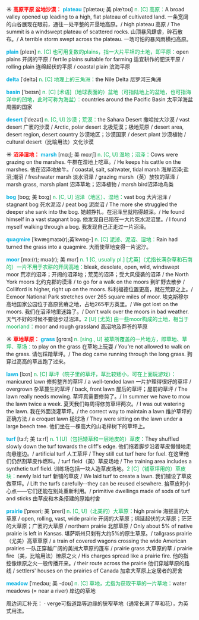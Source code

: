☀ <font color="red">**高原平原 盆地沙漠：**</font>
<font color="sky blue">**plateau**</font> [ˈplætəʊ; 美 plæˈtoʊ]
<font color="#00b050">n. [C] 高原：</font>A broad valley opened up leading to a high, flat plateau of cultivated land. 一条宽阔的山谷展现在眼前，通往一处平整的开垦地高原。/ high plateau 高原 / The summit is a windswept plateau of scattered rocks. 山顶暴风肆虐，碎石散布。/ A terrible storm swept across the plateau. 一场可怕的暴风雨横扫高原。

<font color="sky blue">**plain**</font> [pleɪn] 
<font color="#00b050">n. [C] 也可用复数的plains，指一大片平坦的土地，即平原：</font>open plains 开阔的平原 / fertile plains suitable for farming 适宜耕作的肥沃平原 / rolling plain 连绵起伏的平原 / coastal plain 滨海平原
           
<font color="sky blue">**delta**</font> [ˈdeltə]
<font color="#00b050">n. [C] 地理上的三角洲：</font>the Nile Delta 尼罗河三角洲

<font color="sky blue">**basin**</font> ['beɪsn] 
<font color="#00b050">n. [C] [术语]（地球表面的）盆地（可指陆地上的盆地，也可指海洋中的凹地，此时可称为海盆）：</font>countries around the Pacific Basin 太平洋海盆周围的国家

<font color="sky blue">**desert**</font> ['dezət] 
<font color="#00b050">n. [C, U] 沙漠；荒漠：</font>the Sahara Desert 撒哈拉大沙漠 / vast desert 广袤的沙漠 / Arctic, polar desert 北极荒漠；极地荒原 / desert area, desert region, desert country 沙漠地区；沙漠国家 / desert plant 沙漠植物 / cultural desert（比喻用法）文化沙漠

☀ <font color="red">**沼泽湿地：**</font>
<font color="sky blue">**marsh**</font> [mɑ:ʃ; 美 mɑ:rʃ]
<font color="#00b050">n. [C, U] 湿地；沼泽：</font>Cows were grazing on the marshes. 牛群在湿地上吃草。/ He keeps his cattle on the marshes. 他在沼泽地放牛。/ coastal, salt, saltwater, tidal marsh 海岸沼泽;盐沼;潮沼 / freshwater marsh 淡水沼泽 / grazing marsh（英）放牧的草泽 / marsh grass, marsh plant 沼泽草地；沼泽植物 / marsh bird沼泽地鸟类

<font color="sky blue">**bog**</font> [bɒg; 美 bɔ:g]
<font color="#00b050">n. [C, U] 沼泽（地区）、湿地：</font>vast bog 大片沼泽 / stagnant bog 死水泥沼 / peat bog 泥炭沼 / The more she struggled the deeper she sank into the bog. 她越挣扎，在沼泽里就陷得越深。/ He found himself in a vast stagnant bog. 他发现自已陷在一大片死水泥沼里。/ I found myself walking through a bog. 我发现自己正走过一片沼泽。

<font color="sky blue">**quagmire**</font> [ˈkwægmaɪə(r);英ˈkwɒg-]
<font color="#00b050">n. [C] 泥淖、泥沼、湿地：</font>Rain had turned the grass into a quagmire. 大雨使草地变得一片泥泞。

<font color="sky blue">**moor**</font> [mɔ:(r); mʊə(r); 美 mʊr]
<font color="#00b050">n. 1 [C, usually pl.] [尤英]（尤指长满杂草和石南的）一片不用于农耕的开阔高地：</font>bleak, desolate, open, wild, windswept moor 荒凉的沼泽；开阔的沼泽地；荒芜的沼泽；受大风侵袭的沼泽 / the North York moors 北约克郡的漠泽 / to go for a walk on the moors 到旷野去散步 / Colliford is higher, right up on the moors. 科利福德位置更高，就在荒野之上。/ Exmoor National Park stretches over 265 square miles of moor. 埃克斯穆尔高地国家公园位于高原贫瘠之地，占地265平方英里。/ We got lost on the moors. 我们在沼泽地里迷路了。/ Don't walk over the moors in bad weather. 天气不好的时候不要徒步过沼泽。<font color="#00b050">2 [U] [尤英] 由一些moor构成的土地，相当于moorland：</font>moor and rough grassland 高沼地及莽苍的草原

☀ <font color="red">**草地草原：**</font>
<font color="sky blue">**grass**</font> [ɡrɑːs]
<font color="#00b050">n. [sing., U] 被草所覆盖的一片地方，即草地、草坪、草场：</font>to play on the grass 在草地上玩耍 / You’re not allowed to walk on the grass. 请勿踩踏草坪。/ The dog came running through the long grass. 狗穿过高高的草丛跑了过来。

<font color="sky blue">**lawn**</font> [lɔ:n]
<font color="#00b050">n. [C] 草坪（院子里的草坪，草比较矮小，可在上面玩游戏）：</font>manicured lawn 修剪整齐的草坪 / a well-tended lawn 一片护理得很好的草坪 / overgrown 杂草蔓生的草坪 / back, front lawn 屋后的草坪；屋前的草坪 / The lawn really needs mowing. 草坪真需要修剪了。/ In summer we have to mow the lawn twice a week. 夏天我们每周得修剪草坪两次。/ I was out watering the lawn. 我在外面浇灌草坪。/ the correct way to maintain a lawn 维护草坪的正确方法 / a croquet lawn 槌球场 / They were sitting on the lawn under a large beech tree. 他们坐在一棵高大的山毛榉树下的草坪上。

<font color="sky blue">**turf**</font> [tɜ:f; 美 tɜ:rf]
<font color="#00b050">n. 1 [U]（包括矮草和一层地皮的）草皮：</font>They shuffled slowly down the turf towards the cliff's edge. 他们拖着脚步沿着草皮慢慢地走向悬崖边。/ artificial turf 人工草坪 / They still cut turf here for fuel. 在这里他们仍然割草皮作燃料。/ turf field（美）草皮场地 / The training area includes a synthetic turf field. 训练场包括一块人造草皮场地。<font color="#00b050">2 [C]（铺草坪用的）草皮块：</font>newly laid turf 新铺的草皮 / We laid turf to create a lawn. 我们铺设了草皮做草坪。/ Lift the turfs carefully--they can be reused elsewhere. 抬草皮时小心点——它们还能在别处重新利用。/ primitive dwellings made of sods of turf and sticks 由草皮和木条搭建的原始村舍

<font color="sky blue">**prairie**</font> [ˈpreəri; 美 ˈpreri]
<font color="#00b050">n. [C, U]（北美的）大草原：</font>high prairie 海拔高的大草原 / open, rolling, vast, wide prairie 开阔的大草原；绵延起伏的大草原；茫茫的大草原；广袤的大草原 / northern prairie 北部草原 / Only about 5% of native prairie is left in Kansas. 堪萨斯州只剩有大约5%的原生草原。/ tallgrass prairie（尤美）高草草原 / a train of covered wagons crossing the wide American prairies —队正穿越广阔的美洲大草原的篷车 / prairie grass 大草原的草 / prairie fire（美，比喻用法）燎原之火 / His charges spread like a prairie fire. 他的指控像燎原之火一般传播开来。/ their route across the prairie 他们穿越草原的路线 / settlers' houses on the prairies of Canada 加拿大草原上定居者的房舍

<font color="sky blue">**meadow**</font> [ˈmedəʊ; 美 -doʊ]
<font color="#00b050">n. [C] 草地，尤指为获取干草的一片草地：</font>water meadows (= near a river) 岸边的草地

周边词汇补充：
· verge可指道路等边缘的狭窄草地（通常长满了草和花），为英式用法。

